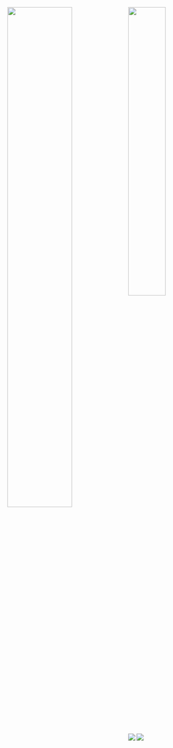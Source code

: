 <img align = "left" width = "54%" src = "https://github-readme-stats.vercel.app/api?username=Apollointhehouse&show_icons=true&theme=tokyonight"></img>
<img align = "left" width = "41%" src = "https://github-readme-stats.vercel.app/api/top-langs/?username=Apollointhehouse&theme=tokyonight"></img>

# ⠀⠀⠀⠀⠀⠀

<img align = "left" src = "https://img.shields.io/badge/kotlin-%237F52FF.svg?style=for-the-badge&logo=kotlin&logoColor=white"></img>
<img src = "https://img.shields.io/badge/java-%23ED8B00.svg?style=for-the-badge&logo=openjdk&logoColor=white"></img>

